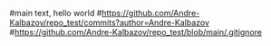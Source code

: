 #main text, hello world
#https://github.com/Andre-Kalbazov/repo_test/commits?author=Andre-Kalbazov
#https://github.com/Andre-Kalbazov/repo_test/blob/main/.gitignore

